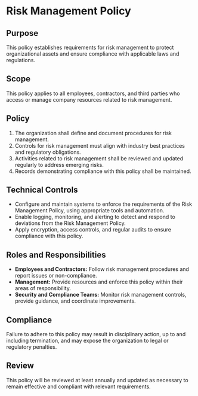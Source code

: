 # Risk Management Policy

## Purpose

This policy establishes requirements for risk management to protect organizational assets and ensure compliance with applicable laws and regulations.

## Scope

This policy applies to all employees, contractors, and third parties who access or manage company resources related to risk management.

## Policy

1. The organization shall define and document procedures for risk management.
2. Controls for risk management must align with industry best practices and regulatory obligations.
3. Activities related to risk management shall be reviewed and updated regularly to address emerging risks.
4. Records demonstrating compliance with this policy shall be maintained.

## Technical Controls

- Configure and maintain systems to enforce the requirements of the Risk Management Policy, using appropriate tools and automation.
- Enable logging, monitoring, and alerting to detect and respond to deviations from the Risk Management Policy.
- Apply encryption, access controls, and regular audits to ensure compliance with this policy.

## Roles and Responsibilities

- **Employees and Contractors:** Follow risk management procedures and report issues or non-compliance.
- **Management:** Provide resources and enforce this policy within their areas of responsibility.
- **Security and Compliance Teams:** Monitor risk management controls, provide guidance, and coordinate improvements.

## Compliance

Failure to adhere to this policy may result in disciplinary action, up to and including termination, and may expose the organization to legal or regulatory penalties.

## Review

This policy will be reviewed at least annually and updated as necessary to remain effective and compliant with relevant requirements.

